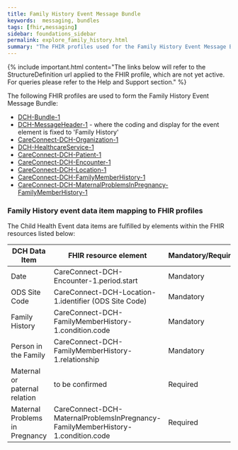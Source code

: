 ```yaml
---
title: Family History Event Message Bundle
keywords:  messaging, bundles
tags: [fhir,messaging]
sidebar: foundations_sidebar
permalink: explore_family_history.html
summary: "The FHIR profiles used for the Family History Event Message Bundle"
---
```


{% include important.html content="The links below will refer to the StructureDefinition url applied to the FHIR profile, which are not yet active. For queries please refer to the Help and Support section." %} 

The following FHIR profiles are used to form the Family History Event Message Bundle:

- [DCH-Bundle-1](https://fhir.nhs.uk/STU3/StructureDefinition/DCH-Bundle-1)
- [DCH-MessageHeader-1](https://fhir.nhs.uk/STU3/StructureDefinition/DCH-MessageHeader-1) - where the coding and display for the event element is fixed to 'Family History'
- [CareConnect-DCH-Organization-1](https://fhir.nhs.uk/STU3/StructureDefinition/CareConnect-DCH-Organization-1)
- [DCH-HealthcareService-1](https://fhir.nhs.uk/STU3/StructureDefinition/DCH-HealthcareService-1)
- [CareConnect-DCH-Patient-1](https://fhir.nhs.uk/STU3/StructureDefinition/CareConnect-DCH-Patient-1)
- [CareConnect-DCH-Encounter-1](https://fhir.nhs.uk/STU3/StructureDefinition/CareConnect-DCH-Encounter-1)
- [CareConnect-DCH-Location-1](https://fhir.nhs.uk/STU3/StructureDefinition/CareConnect-DCH-Location-1)
- [CareConnect-DCH-FamilyMemberHistory-1](https://fhir.nhs.uk/STU3/StructureDefinition/CareConnect-DCH-FamilyMemberHistory-1)
- [CareConnect-DCH-MaternalProblemsInPregnancy-FamilyMemberHistory-1](https://fhir.nhs.uk/STU3/StructureDefinition/CareConnect-DCH-MaternalProblemsInPregnancy-FamilyMemberHistory-1)

### Family History event data item mapping to FHIR profiles ###

The Child Health Event data items are fulfilled by elements within the FHIR resources listed below:

| DCH Data Item                  | FHIR resource element                                                            | Mandatory/Required/Optional |
|--------------------------------|----------------------------------------------------------------------------------|-----------------------------|
| Date                           | CareConnect-DCH-Encounter-1.period.start                                         | Mandatory                   |
| ODS Site Code                  | CareConnect-DCH-Location-1.identifier (ODS Site Code)                            | Mandatory                   |
| Family History                 | CareConnect-DCH-FamilyMemberHistory-1.condition.code                             | Mandatory                   |
| Person in the Family           | CareConnect-DCH-FamilyMemberHistory-1.relationship                               | Mandatory                   |
| Maternal or paternal relation  | to be confirmed                                                                  | Required                    |
| Maternal Problems in Pregnancy | CareConnect-DCH-MaternalProblemsInPregnancy-FamilyMemberHistory-1.condition.code | Required                    |